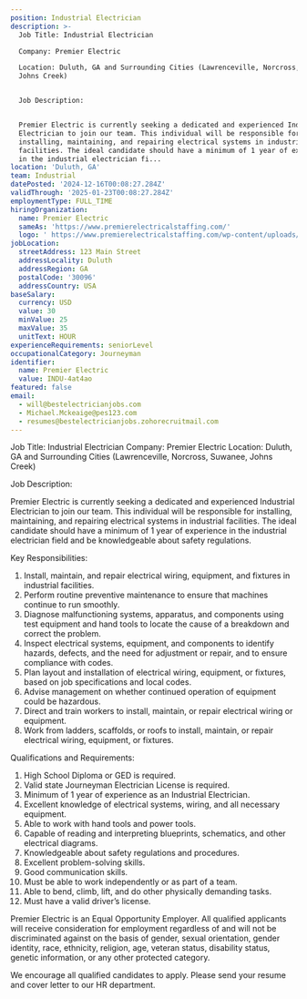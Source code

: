 ```yaml
---
position: Industrial Electrician
description: >-
  Job Title: Industrial Electrician

  Company: Premier Electric

  Location: Duluth, GA and Surrounding Cities (Lawrenceville, Norcross, Suwanee,
  Johns Creek)


  Job Description:


  Premier Electric is currently seeking a dedicated and experienced Industrial
  Electrician to join our team. This individual will be responsible for
  installing, maintaining, and repairing electrical systems in industrial
  facilities. The ideal candidate should have a minimum of 1 year of experience
  in the industrial electrician fi...
location: 'Duluth, GA'
team: Industrial
datePosted: '2024-12-16T00:08:27.284Z'
validThrough: '2025-01-23T00:08:27.284Z'
employmentType: FULL_TIME
hiringOrganization:
  name: Premier Electric
  sameAs: 'https://www.premierelectricalstaffing.com/'
  logo: ' https://www.premierelectricalstaffing.com/wp-content/uploads/2020/05/Premier-Electrical-Staffing-logo.png'
jobLocation:
  streetAddress: 123 Main Street
  addressLocality: Duluth
  addressRegion: GA
  postalCode: '30096'
  addressCountry: USA
baseSalary:
  currency: USD
  value: 30
  minValue: 25
  maxValue: 35
  unitText: HOUR
experienceRequirements: seniorLevel
occupationalCategory: Journeyman
identifier:
  name: Premier Electric
  value: INDU-4at4ao
featured: false
email:
  - will@bestelectricianjobs.com
  - Michael.Mckeaige@pes123.com
  - resumes@bestelectricianjobs.zohorecruitmail.com
---
```




Job Title: Industrial Electrician
Company: Premier Electric
Location: Duluth, GA and Surrounding Cities (Lawrenceville, Norcross, Suwanee, Johns Creek)

Job Description:

Premier Electric is currently seeking a dedicated and experienced Industrial Electrician to join our team. This individual will be responsible for installing, maintaining, and repairing electrical systems in industrial facilities. The ideal candidate should have a minimum of 1 year of experience in the industrial electrician field and be knowledgeable about safety regulations.

Key Responsibilities:

1. Install, maintain, and repair electrical wiring, equipment, and fixtures in industrial facilities.
2. Perform routine preventive maintenance to ensure that machines continue to run smoothly.
3. Diagnose malfunctioning systems, apparatus, and components using test equipment and hand tools to locate the cause of a breakdown and correct the problem.
4. Inspect electrical systems, equipment, and components to identify hazards, defects, and the need for adjustment or repair, and to ensure compliance with codes.
5. Plan layout and installation of electrical wiring, equipment, or fixtures, based on job specifications and local codes.
6. Advise management on whether continued operation of equipment could be hazardous.
7. Direct and train workers to install, maintain, or repair electrical wiring or equipment.
8. Work from ladders, scaffolds, or roofs to install, maintain, or repair electrical wiring, equipment, or fixtures.

Qualifications and Requirements:

1. High School Diploma or GED is required.
2. Valid state Journeyman Electrician License is required.
3. Minimum of 1 year of experience as an Industrial Electrician.
4. Excellent knowledge of electrical systems, wiring, and all necessary equipment.
5. Able to work with hand tools and power tools.
6. Capable of reading and interpreting blueprints, schematics, and other electrical diagrams.
7. Knowledgeable about safety regulations and procedures.
8. Excellent problem-solving skills.
9. Good communication skills.
10. Must be able to work independently or as part of a team.
11. Able to bend, climb, lift, and do other physically demanding tasks.
12. Must have a valid driver’s license.

Premier Electric is an Equal Opportunity Employer. All qualified applicants will receive consideration for employment regardless of and will not be discriminated against on the basis of gender, sexual orientation, gender identity, race, ethnicity, religion, age, veteran status, disability status, genetic information, or any other protected category.

We encourage all qualified candidates to apply. Please send your resume and cover letter to our HR department.
